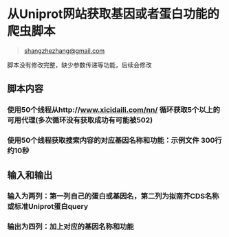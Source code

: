 # 从Uniprot网站获取基因或者蛋白功能的爬虫脚本

>shangzhezhang@gmail.com

脚本没有修改完整，缺少参数传递等功能，后续会修改
## 脚本内容

### 使用50个线程从http://www.xicidaili.com/nn/ 循环获取5个以上的可用代理(多次循环没有获取成功有可能被502)

### 使用50个线程获取搜索内容的对应基因名称和功能：示例文件 300行约10秒

## 输入和输出

### 输入为两列：第一列自己的蛋白或基因名，第二列为拟南芥CDS名称或标准Uniprot蛋白query

### 输出为四列：加上对应的基因名称和功能
